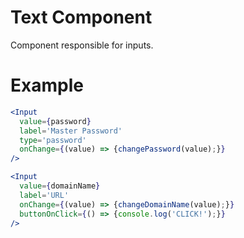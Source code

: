 # Text Component

Component responsible for inputs.

# Example

```jsx
<Input
  value={password}
  label='Master Password'
  type='password'
  onChange={(value) => {changePassword(value);}}
/>
```

```jsx
<Input
  value={domainName}
  label='URL'
  onChange={(value) => {changeDomainName(value);}}
  buttonOnClick={() => {console.log('CLICK!');}}
/>
```